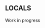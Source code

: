 <!-- ![](https://cloud.githubusercontent.com/assets/110953/7877439/6a69d03e-0590-11e5-9fac-c614246606de.png)
 -->

## LOCALS

Work in progress


